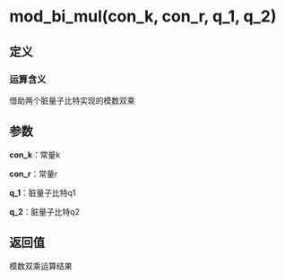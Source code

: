 # mod_bi_mul(con_k, con_r, q_1, q_2)
## 定义
### 运算含义
借助两个脏量子比特实现的模数双乘
## 参数
**con_k**：常量k

**con_r**：常量r

**q_1**：脏量子比特q1

**q_2**：脏量子比特q2

## 返回值
模数双乘运算结果